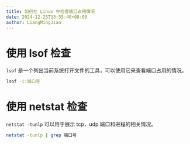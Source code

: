 ```yaml
---
title: 如何在 Linux 中检查端口占用情况
date: 2024-12-25T13:55:46+08:00
author: LiangMingJian
---
```


# 使用 lsof 检查

`lsof` 是一个列出当前系统打开文件的工具，可以使用它来查看端口占用的情况。

```bash
lsof -i:端口号
```

# 使用 netstat 检查

`netstat -tunlp` 可以用于展示 tcp，udp 端口和进程的相关情况。

```bash
netstat -tunlp | grep 端口号
```
